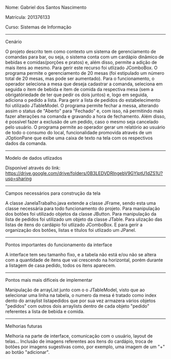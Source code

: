 
Nome: Gabriel dos Santos Nascimento 

Matrícula: 201376133

Curso: Sistemas de Informação

________________________________________________________________________________________________________________________________________
Cenário

O projeto descrito tem como contexto um sistema de gerenciamento de comandas para bar, ou seja, o sistema conta com um cardápio
dinâmico de bebidas e comidas(porções e pratos) e, além disso, permite a adição de mais itens ao mesmo. Para gerir este recurso
foi utlizado JComboBox.
O programa permite o gerenciamento de 20 mesas (foi estipulado um número total de 20 mesas, mas pode ser aumentado). Para o 
funcionamento, o operador seleciona a mesa que deseja cadastrar a comanda, seleciona em seguida o item de bebida e item de comida
da respectiva mesa (sem a obrigatóriedade de ter que pedir os dois juntos) e, logo em seguida, adiciona o pedido a lista. Para 
gerir a lista de pedidos do estabelecimento foi utilizado JTableModel.
O programa permite fechar a messa, alterando assim o status de "Aberto" para "Fechado" e, com isso, nã permitindo mais fazer 
alterações na comanda e gravando a hora de fechamento. Além disso, é possível fazer a exclusão de um pedido, caso o mesmo seja 
cancelado pelo usuário.
O programa permite ao operador gerar um relatório ao usuário de todo o consumo do local, funcionalidade promovida através de um
JOptionPane que exibe uma caixa de texto na tela com os respectivos dados da comanda.

________________________________________________________________________________________________________________________________________
Modelo de dados utlizados

Disponível através do link: https://drive.google.com/drive/folders/0B3LEDVDRlngebV9GYlptU1dZS1U?usp=sharing

________________________________________________________________________________________________________________________________________
Campos necessários para construção da tela

A classe JanelaTrabalho.java extende a classe JFrame, sendo esta uma classe necessária para todo funcionamento do projeto. Para
manipulação dos botões foi utilizado objetos da classe JButton. Para manipulação da lista de pedidos foi utilizado um objeto 
da classe JTable. Para ulização das listas de itens do cardápio foi utlizado JComboBox. E para gerir a organização dos botões,
listas e títulos foi utlizado um JPanel.

________________________________________________________________________________________________________________________________________
Pontos importantes do funcionamento da interface

A interface tem seu tamanho fixo, e a tabela não está e/ou não se altera com a quantidade de itens que vai crescendo na horizontal, porém durante a listagem de casa pedido, todos os itens aparecem.
________________________________________________________________________________________________________________________________________
Pontos mais mais difíceis de implementar

Manipulação de arrayList junto com o o JTableModel, visto que ao selecionar uma linha na tabela, o numero da mesa é tratado como index dento do arraylist listapedidos que por sua vez armazera vários objetos "pedidos" com outros dois arraylists dentro de cada objeto "pedido" referentes a lista de bebida e comida.
________________________________________________________________________________________________________________________________________
Melhorias futuras

Melhoria na parte de interface, comunicação com o usuário, layout de telas...
Inclusão de imagens referentes aos itens do cardápio, troca de botões por imagens sugestivas como, por exemplo, uma imagem de um "+" ao
botão "adicionar".


